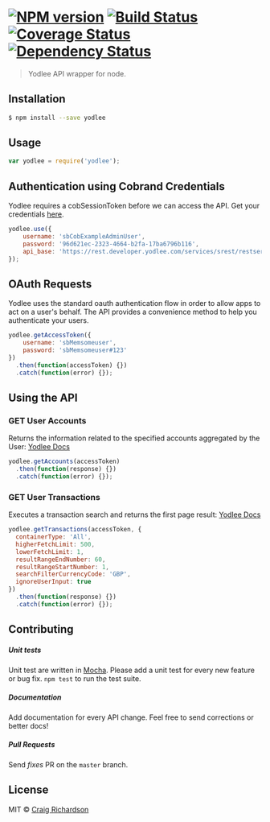 #  [![NPM version][npm-image]][npm-url] [![Build Status][travis-image]][travis-url] [![Coverage Status][coverage-image]][coverage-url] [![Dependency Status][daviddm-image]][daviddm-url]

> Yodlee API wrapper for node.


## Installation

```sh
$ npm install --save yodlee
```

## Usage

```js
var yodlee = require('yodlee');
```


## Authentication using Cobrand Credentials
Yodlee requires a cobSessionToken before we can access the API. Get your credentials [here](https://devnow.yodlee.com).

```js
yodlee.use({
    username: 'sbCobExampleAdminUser',
    password: '96d621ec-2323-4664-b2fa-17ba6796b116',
    api_base: 'https://rest.developer.yodlee.com/services/srest/restserver/v1.0'
});

```

## OAuth Requests
Yodlee uses the standard oauth authentication flow in order to allow apps to act on a user's behalf. The API provides a convenience method to help you authenticate your users. 

```js
yodlee.getAccessToken({
    username: 'sbMemsomeuser',
    password: 'sbMemsomeuser#123'
})
  .then(function(accessToken) {})
  .catch(function(error) {}); 

```

## Using the API
### GET User Accounts
Returns the information related to the specified accounts aggregated by the User: [Yodlee Docs](https://developer.yodlee.com/Aggregation_API/Aggregation_Services_Guide/Aggregation_REST_API_Reference/getSiteAccounts)


```js
yodlee.getAccounts(accessToken)
  .then(function(response) {})
  .catch(function(error) {}); 

```

### GET User Transactions
Executes a transaction search and returns the first page result: [Yodlee Docs](https://developer.yodlee.com/Aggregation_API/Aggregation_Services_Guide/Aggregation_REST_API_Reference/executeUserSearchRequest)

```js
yodlee.getTransactions(accessToken, {
  containerType: 'All',
  higherFetchLimit: 500,
  lowerFetchLimit: 1,
  resultRangeEndNumber: 60,
  resultRangeStartNumber: 1,
  searchFilterCurrencyCode: 'GBP',
  ignoreUserInput: true
})
  .then(function(response) {})
  .catch(function(error) {}); 

```

## Contributing

##### Unit tests
Unit test are written in [Mocha](http://visionmedia.github.io/mocha/). Please add a unit test for every new feature or bug fix. `npm test` to run the test suite.  

##### Documentation
Add documentation for every API change. Feel free to send corrections or better docs!  

##### Pull Requests
Send _fixes_ PR on the `master` branch.

## License
MIT © [Craig Richardson](https://www.linkedin.com/in/craigalanrichardson)

[npm-image]: https://badge.fury.io/js/yodlee.svg
[npm-url]: https://npmjs.org/package/yodlee
[travis-image]: https://travis-ci.org/craigrich/yodlee.svg?branch=master
[travis-url]: https://travis-ci.org/craigrich/yodlee
[daviddm-image]: https://david-dm.org/craigrich/yodlee.svg?theme=shields.io
[daviddm-url]: https://david-dm.org/craigrich/yodlee
[coverage-image]: https://coveralls.io/repos/craigrich/yodlee/badge.svg?branch=master
[coverage-url]: https://coveralls.io/r/craigrich/yodlee?branch=master
